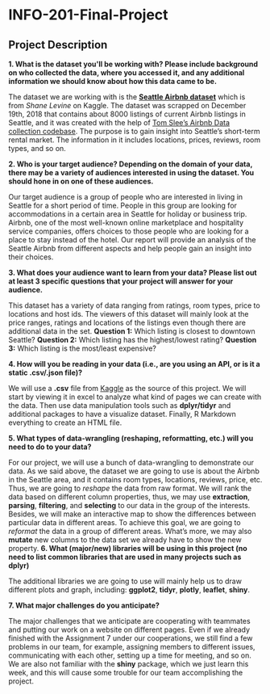 # INFO-201-Final-Project

## Project Description

**1. What is the dataset you'll be working with?  Please include background on who collected the data, where you accessed it, and any additional information we should know about how this data came to be.**

The dataset we are working with is the [**Seattle Airbnb dataset**]((https://www.kaggle.com/shanelev/seattle-airbnb-listings#seattle_01.csv)) which is from _Shane Levine_ on Kaggle. The dataset was scrapped on December 19th, 2018 that contains about 8000 listings of current Airbnb listings in Seattle, and it was created with the help of [Tom Slee’s Airbnb Data collection codebase](https://github.com/tomslee/airbnb-data-collection). The purpose is to gain insight into Seattle’s short-term rental market. The information in it includes locations, prices, reviews, room types, and so on. 

**2. Who is your target audience?  Depending on the domain of your data, there may be a variety of audiences interested in using the dataset.  You should hone in on one of these audiences.**

Our target audience is a group of people who are interested in living in Seattle for a short period of time. People in this group are looking for accommodations in a certain area in Seattle for holiday or business trip. Airbnb, one of the most well-known online marketplace and hospitality service companies, offers choices to those people who are looking for a place to stay instead of the hotel. Our report will provide an analysis of the Seattle Airbnb from different aspects and help people gain an insight into their choices. 

**3. What does your audience want to learn from your data?  Please list out at least 3 specific questions that your project will answer for your audience.**

This dataset has a variety of data ranging from ratings, room types, price to locations and host ids. The viewers of this dataset will mainly look at the price ranges, ratings and locations of the listings even though there are additional data in the set. 
**Question 1:** Which listing is closest to downtown Seattle? 
**Question 2:** Which listing has the highest/lowest rating?
**Question 3:** Which listing is the most/least expensive?

**4. How will you be reading in your data (i.e., are you using an API, or is it a static .csv/.json file)?**

We will use a **.csv** file from [Kaggle](https://www.kaggle.com/) as the source of this project. We will start by viewing it in excel to analyze what kind of pages we can create with the data. Then use data manipulation tools such as **dplyr/tidyr** and additional packages to have a visualize dataset. Finally, R Markdown everything to create an HTML file.

**5. What types of data-wrangling (reshaping, reformatting, etc.) will you need to do to your data?**

For our project, we will use a bunch of data-wrangling to demonstrate our data. As we said above, the dataset we are going to use is about the Airbnb in the Seattle area, and it contains room types, locations, reviews, price, etc. Thus, we are going to _reshape_ the data from raw format. We will rank the data based on different column properties, thus, we may use **extraction**, **parsing**, **filtering**, and **selecting** to our data in the group of the interests. Besides, we will make an interactive map to show the differences between particular data in different areas. To achieve this goal, we are going to _reformat_ the data in a group of different areas. What’s more, we may also **mutate** new columns to the data set we already have to show the new property. 
**6. What (major/new) libraries will be using in this project (no need to list common libraries that are used in many projects such as dplyr)**

The additional libraries we are going to use will mainly help us to draw different plots and graph, including: 
**ggplot2**,
**tidyr**,
**plotly**,
**leaflet**,
**shiny**.

**7. What major challenges do you anticipate?**

The major challenges that we anticipate are cooperating with teammates and putting our work on a website on different pages. Even if we already finished with the Assignment 7 under our cooperations, we still find a few problems in our team, for example, assigning members to different issues, communicating with each other, setting up a time for meeting, and so on. We are also not familiar with the **shiny** package, which we just learn this week, and this will cause some trouble for our team accomplishing the project.
